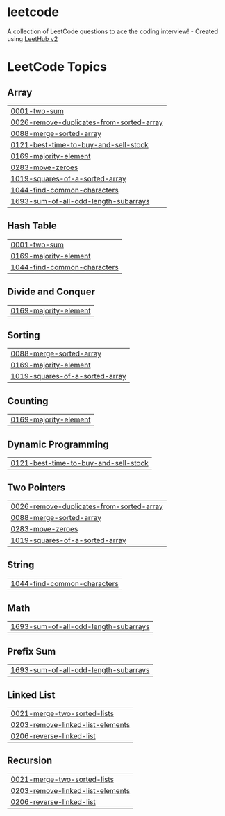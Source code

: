 # leetcode
A collection of LeetCode questions to ace the coding interview! - Created using [LeetHub v2](https://github.com/arunbhardwaj/LeetHub-2.0)

<!---LeetCode Topics Start-->
# LeetCode Topics
## Array
|  |
| ------- |
| [0001-two-sum](https://github.com/Sadanki/leetcode/tree/master/0001-two-sum) |
| [0026-remove-duplicates-from-sorted-array](https://github.com/Sadanki/leetcode/tree/master/0026-remove-duplicates-from-sorted-array) |
| [0088-merge-sorted-array](https://github.com/Sadanki/leetcode/tree/master/0088-merge-sorted-array) |
| [0121-best-time-to-buy-and-sell-stock](https://github.com/Sadanki/leetcode/tree/master/0121-best-time-to-buy-and-sell-stock) |
| [0169-majority-element](https://github.com/Sadanki/leetcode/tree/master/0169-majority-element) |
| [0283-move-zeroes](https://github.com/Sadanki/leetcode/tree/master/0283-move-zeroes) |
| [1019-squares-of-a-sorted-array](https://github.com/Sadanki/leetcode/tree/master/1019-squares-of-a-sorted-array) |
| [1044-find-common-characters](https://github.com/Sadanki/leetcode/tree/master/1044-find-common-characters) |
| [1693-sum-of-all-odd-length-subarrays](https://github.com/Sadanki/leetcode/tree/master/1693-sum-of-all-odd-length-subarrays) |
## Hash Table
|  |
| ------- |
| [0001-two-sum](https://github.com/Sadanki/leetcode/tree/master/0001-two-sum) |
| [0169-majority-element](https://github.com/Sadanki/leetcode/tree/master/0169-majority-element) |
| [1044-find-common-characters](https://github.com/Sadanki/leetcode/tree/master/1044-find-common-characters) |
## Divide and Conquer
|  |
| ------- |
| [0169-majority-element](https://github.com/Sadanki/leetcode/tree/master/0169-majority-element) |
## Sorting
|  |
| ------- |
| [0088-merge-sorted-array](https://github.com/Sadanki/leetcode/tree/master/0088-merge-sorted-array) |
| [0169-majority-element](https://github.com/Sadanki/leetcode/tree/master/0169-majority-element) |
| [1019-squares-of-a-sorted-array](https://github.com/Sadanki/leetcode/tree/master/1019-squares-of-a-sorted-array) |
## Counting
|  |
| ------- |
| [0169-majority-element](https://github.com/Sadanki/leetcode/tree/master/0169-majority-element) |
## Dynamic Programming
|  |
| ------- |
| [0121-best-time-to-buy-and-sell-stock](https://github.com/Sadanki/leetcode/tree/master/0121-best-time-to-buy-and-sell-stock) |
## Two Pointers
|  |
| ------- |
| [0026-remove-duplicates-from-sorted-array](https://github.com/Sadanki/leetcode/tree/master/0026-remove-duplicates-from-sorted-array) |
| [0088-merge-sorted-array](https://github.com/Sadanki/leetcode/tree/master/0088-merge-sorted-array) |
| [0283-move-zeroes](https://github.com/Sadanki/leetcode/tree/master/0283-move-zeroes) |
| [1019-squares-of-a-sorted-array](https://github.com/Sadanki/leetcode/tree/master/1019-squares-of-a-sorted-array) |
## String
|  |
| ------- |
| [1044-find-common-characters](https://github.com/Sadanki/leetcode/tree/master/1044-find-common-characters) |
## Math
|  |
| ------- |
| [1693-sum-of-all-odd-length-subarrays](https://github.com/Sadanki/leetcode/tree/master/1693-sum-of-all-odd-length-subarrays) |
## Prefix Sum
|  |
| ------- |
| [1693-sum-of-all-odd-length-subarrays](https://github.com/Sadanki/leetcode/tree/master/1693-sum-of-all-odd-length-subarrays) |
## Linked List
|  |
| ------- |
| [0021-merge-two-sorted-lists](https://github.com/Sadanki/leetcode/tree/master/0021-merge-two-sorted-lists) |
| [0203-remove-linked-list-elements](https://github.com/Sadanki/leetcode/tree/master/0203-remove-linked-list-elements) |
| [0206-reverse-linked-list](https://github.com/Sadanki/leetcode/tree/master/0206-reverse-linked-list) |
## Recursion
|  |
| ------- |
| [0021-merge-two-sorted-lists](https://github.com/Sadanki/leetcode/tree/master/0021-merge-two-sorted-lists) |
| [0203-remove-linked-list-elements](https://github.com/Sadanki/leetcode/tree/master/0203-remove-linked-list-elements) |
| [0206-reverse-linked-list](https://github.com/Sadanki/leetcode/tree/master/0206-reverse-linked-list) |
<!---LeetCode Topics End-->